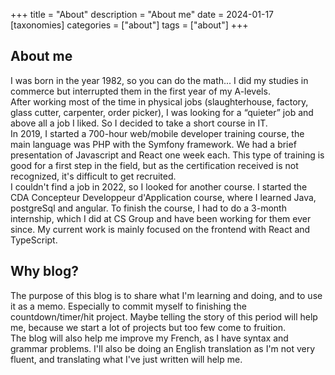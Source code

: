 +++
title = "About"
description = "About me"
date = 2024-01-17
[taxonomies]
categories = ["about"]
tags = ["about"]
+++

## About me

I was born in the year 1982, so you can do the math... I did my studies in commerce but interrupted them in the first year of my A-levels.  
After working most of the time in physical jobs (slaughterhouse, factory, glass cutter, carpenter, order picker), I was looking for a “quieter” job and above all a job I liked. So I decided to take a short course in IT.  
In 2019, I started a 700-hour web/mobile developer training course, the main language was PHP with the Symfony framework. We had a brief presentation of Javascript and React one week each. This type of training is good for a first step in the field, but as the certification received is not recognized, it's difficult to get recruited.  
I couldn't find a job in 2022, so I looked for another course. I started the CDA Concepteur Developpeur d'Application course, where I learned Java, postgreSql and angular. To finish the course, I had to do a 3-month internship, which I did at CS Group and have been working for them ever since.
My current work is mainly focused on the frontend with React and TypeScript.

## Why blog?

The purpose of this blog is to share what I'm learning and doing, and to use it as a memo. Especially to commit myself to finishing the countdown/timer/hit project. Maybe telling the story of this period will help me, because we start a lot of projects but too few come to fruition.  
The blog will also help me improve my French, as I have syntax and grammar problems. I'll also be doing an English translation as I'm not very fluent, and translating what I've just written will help me.
